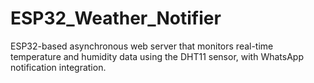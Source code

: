 # ESP32_Weather_Notifier
ESP32-based asynchronous web server that monitors real-time temperature and humidity data using the DHT11 sensor, with WhatsApp notification integration.
